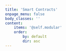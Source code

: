 ```yaml
---
title: 'Smart Contracts'
onpage_menu: false
body_classes: ''
content:
    items: '@self.modular'
    order:
        by: default
        dir: asc
---
```


